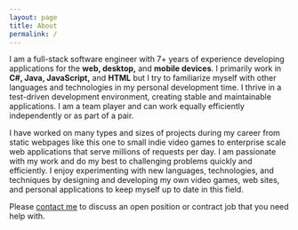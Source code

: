 ```yaml
---
layout: page
title: About
permalink: /
---
```


I am a full-stack software engineer with 7+ years of experience developing applications for the **web, desktop,** and **mobile devices**. I primarily work in **C#, Java, JavaScript,** and **HTML** but I try to familiarize myself with other languages and technologies in my personal development time. I thrive in a test-driven development environment, creating stable and maintainable applications. I am a team player and can work equally efficiently independently or as part of a pair.

I have worked on many types and sizes of projects during my career from static webpages like this one to small indie video games to enterprise scale web applications that serve millions of requests per day. I am passionate with my work and do my best to challenging problems quickly and efficiently. I enjoy experimenting with new languages, technologies, and techniques by designing and developing my own video games, web sites, and personal applications to keep myself up to date in this field.

Please [contact me](mailto:tjbrown90@gmail.com) to discuss an open position or contract job that you need help with.
